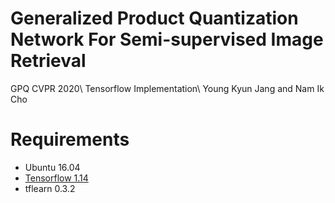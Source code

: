 # Generalized Product Quantization Network For Semi-supervised Image Retrieval
GPQ CVPR 2020\\
Tensorflow Implementation\\
Young Kyun Jang and Nam Ik Cho

# Requirements
- Ubuntu 16.04
- [Tensorflow 1.14](http://www.tensorflow.org/)
- tflearn 0.3.2

